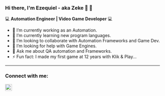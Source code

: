 ### Hi there, I'm Ezequiel - aka Zeke 👋 👋

:computer: <b>Automation Engineer | Video Game Developer</b> :computer:

- 🔭 I’m currently working as an Automation.
- 🌱 I’m currently learning new program languages.
- 👯 I’m looking to collaborate with Automation Frameworks and Game Dev.
- 🤔 I’m looking for help with Game Engines.
- 💬 Ask me about QA automation and Frameworks.
- ⚡ Fun fact: I made my first game at 12 years with Klik & Play...

---

### Connect with me:

[<img align="left" alt="codeSTACKr | YouTube" width="22px" src="https://cdn.jsdelivr.net/npm/simple-icons@v3/icons/youtube.svg" />][youtube]

[youtube]: https://www.youtube.com/channel/UCaY3IoArpQx6L1enEwcHjuA
